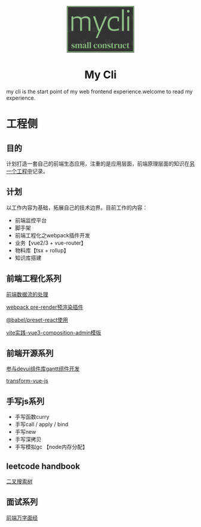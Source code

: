 <p align="center"><img alt="DevUI Logo" src="/packages/my-cli/assets/logo.png" width="180" style="max-width:100%;">
</p>

<h1 align="center">
  <a target="_blank">My Cli</a>
</h1>

my cli is the start point of my web frontend experience.welcome to read my experience.


# 工程侧
## 目的

计划打造一套自己的前端生态应用，注重的是应用层面，前端原理层面的知识在[另一个工程中](https://github.com/liuyingbin1922/all-in-one/tree/master/packages/blog)记录。


## 计划


以工作内容为基础，拓展自己的技术边界。目前工作的内容：

  - 前端监控平台
  - 脚手架
  - 前端工程化之webpack插件开发
  - 业务【vue2/3 + vue-router】
  - 物料库【tsx + rollup】
  - 知识库搭建


## 前端工程化系列

[前端数据流的处理](https://mp.weixin.qq.com/s?__biz=Mzg3OTU1NzQ0NQ==&mid=2247484134&idx=1&sn=5c819173f8e8af92407b514ec2905630&chksm=cf03ecccf87465daebb6b6ee0b82354a1c57a6ed23dcfdd4aa47fc947e39e5e502b14044ca8b&token=1744438629&lang=zh_CN#rd)

[webpack pre-render预渲染插件]()

[@babel/preset-react使用]()

[vite实践-vue3-composition-admin模版](https://github.com/RainManGO/vue3-composition-admin)


## 前端开源系列
[参与devui组件库gantt组件开发](https://gitee.com/devui/vue-devui)

[transform-vue-js]()


## 手写js系列

- 手写函数curry
- 手写call / apply / bind
- 手写new
- 手写深拷贝 
- 手写模拟gc 【node内存分配】


## leetcode handbook

[二叉搜索树](https://github.com/liuyingbin1922/all-in-one/blob/master/packages/blog/leetcode%20Handbook/searchBST.js)

## 面试系列

[前端万字面经](https://github.com/liuyingbin1922/all-in-one/tree/master/packages/blog/%E9%9D%A2%E8%AF%95%E5%87%86%E5%A4%87)